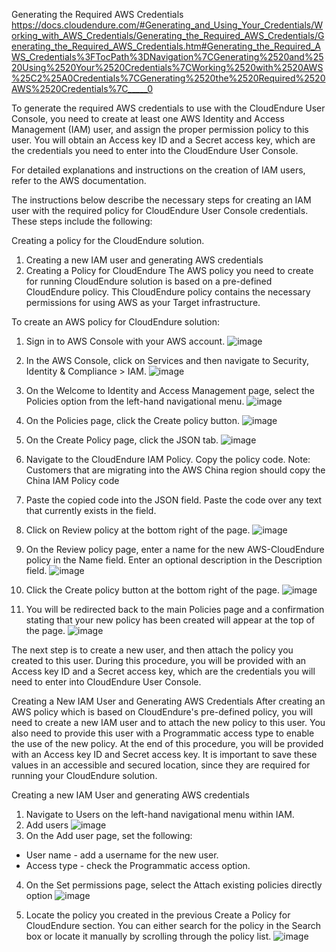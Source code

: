 Generating the Required AWS Credentials
https://docs.cloudendure.com/#Generating_and_Using_Your_Credentials/Working_with_AWS_Credentials/Generating_the_Required_AWS_Credentials/Generating_the_Required_AWS_Credentials.htm#Generating_the_Required_AWS_Credentials%3FTocPath%3DNavigation%7CGenerating%2520and%2520Using%2520Your%2520Credentials%7CWorking%2520with%2520AWS%25C2%25A0Credentials%7CGenerating%2520the%2520Required%2520AWS%2520Credentials%7C_____0

To generate the required AWS credentials to use with the CloudEndure User Console, you need to create at least one AWS Identity and Access Management (IAM) user, and assign the proper permission policy to this user. You will obtain an Access key ID and a Secret access key, which are the credentials you need to enter into the CloudEndure User Console.

For detailed explanations and instructions on the creation of IAM users, refer to the AWS documentation.

The instructions below describe the necessary steps for creating an IAM user with the required policy for CloudEndure User Console credentials. These steps include the following:

Creating a policy for the CloudEndure solution.
1. Creating a new IAM user and generating AWS credentials
2. Creating a Policy for CloudEndure
The AWS policy you need to create for running CloudEndure solution is based on a pre-defined CloudEndure policy. This CloudEndure policy contains the necessary permissions for using AWS as your Target infrastructure.


To create an AWS policy for CloudEndure solution:
1. Sign in to AWS Console with your AWS account.
![image](https://user-images.githubusercontent.com/86204106/224573533-7ab01afb-0e18-4e79-b702-d4364152f9c9.png)


2. In the AWS Console, click on Services and then navigate to Security, Identity & Compliance > IAM.
![image](https://user-images.githubusercontent.com/86204106/224573561-12f52d48-76b9-4399-852a-e6f3a2c4eef1.png)
3. On the Welcome to Identity and Access Management page, select the Policies option from the left-hand navigational menu.
![image](https://user-images.githubusercontent.com/86204106/224573568-6ff74d8b-5cfe-409b-9376-0ad75072f906.png)

4. On the Policies page, click the Create policy button.
![image](https://user-images.githubusercontent.com/86204106/224573621-7285dd8a-29e3-4429-91a6-793cfd15795f.png)

5. On the Create Policy page, click the JSON tab.
![image](https://user-images.githubusercontent.com/86204106/224573643-db4584d7-4120-43c0-8237-78172e5a2926.png)

6. Navigate to the CloudEndure IAM Policy. Copy the policy code.
Note: Customers that are migrating into the AWS China region should copy the China IAM Policy code

7. Paste the copied code into the JSON field. Paste the code over any text that currently exists in the field.
8. Click on Review policy at the bottom right of the page.
![image](https://user-images.githubusercontent.com/86204106/224573700-66aeb39c-5a27-423e-9ba4-45aafd2b32a1.png)

9. On the Review policy page, enter a name for the new AWS-CloudEndure policy in the Name field. Enter an optional description in the Description field.
![image](https://user-images.githubusercontent.com/86204106/224573727-1584bf5d-7c91-4d9d-b223-741d657c852b.png)

10. Click the Create policy button at the bottom right of the page.
![image](https://user-images.githubusercontent.com/86204106/224573744-d28dc969-3eab-49e2-a182-0b3a1ff58ba0.png)

11. You will be redirected back to the main Policies page and a confirmation stating that your new policy has been created will appear at the top of the page.
![image](https://user-images.githubusercontent.com/86204106/224573758-d2112581-e955-43b7-bf0d-03510eddd36e.png)

The next step is to create a new user, and then attach the policy you created to this user. During this procedure, you will be provided with an Access key ID and a Secret access key, which are the credentials you will need to enter into CloudEndure User Console.

Creating a New IAM User and Generating AWS Credentials
After creating an AWS policy which is based on CloudEndure's pre-defined policy, you will need to create a new IAM user and to attach the new policy to this user. You also need to provide this user with a Programmatic access type to enable the use of the new policy. At the end of this procedure, you will be provided with an Access key ID and Secret access key. It is important to save these values in an accessible and secured location, since they are required for running your CloudEndure solution.

Creating a new IAM User and generating AWS credentials
1. Navigate to Users on the left-hand navigational menu within IAM.
2. Add users
![image](https://user-images.githubusercontent.com/86204106/224573814-07282389-63a7-48d3-b8fe-e4d52166832e.png)
3. On the Add user page, set the following:
  - User name - add a username for the new user.
  - Access type - check the Programmatic access option.
4. On the Set permissions page, select the Attach existing policies directly option
![image](https://user-images.githubusercontent.com/86204106/224573838-145e2043-59ec-4f1f-a77b-bfde0bc84b95.png)

5. Locate the policy you created in the previous Create a Policy for CloudEndure section. You can either search for the policy in the Search box or locate it manually by scrolling through the policy list.
![image](https://user-images.githubusercontent.com/86204106/224573852-27ef502b-c6c1-422e-b452-4eba9b4de7fb.png)


